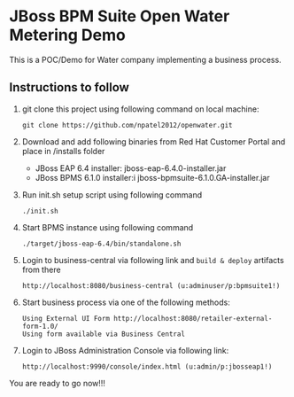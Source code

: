 JBoss BPM Suite Open Water Metering Demo
========================================
This is a POC/Demo for Water company implementing a business process.


Instructions to follow
----------------------


1. git clone this project using following command on local machine:
	```
	git clone https://github.com/npatel2012/openwater.git	
	```

2. Download and add following binaries from Red Hat Customer Portal and place in /installs folder
	- JBoss EAP 6.4 installer: jboss-eap-6.4.0-installer.jar
	- JBoss BPMS 6.1.0 installer:i jboss-bpmsuite-6.1.0.GA-installer.jar

3. Run init.sh setup script using following command	
	```
	./init.sh
	```

4. Start BPMS instance using following command	
	```
	./target/jboss-eap-6.4/bin/standalone.sh	
	```

5. Login to business-central via following link and `build & deploy` artifacts from there	
	```
	http://localhost:8080/business-central (u:adminuser/p:bpmsuite1!)
	```

6. Start business process via one of the following methods:
	```
	Using External UI Form http://localhost:8080/retailer-external-form-1.0/
	Using form available via Business Central
	```

7. Login to JBoss Administration Console via following link:
	```
	http://localhost:9990/console/index.html (u:admin/p:jbosseap1!)
	```


You are ready to go now!!!
